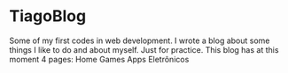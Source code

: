 # TiagoBlog
Some of my first codes in web development. I wrote a blog about some things I like to do and about myself. Just for practice.
This blog has at this moment 4 pages:
  Home
  Games
  Apps
  Eletrônicos
